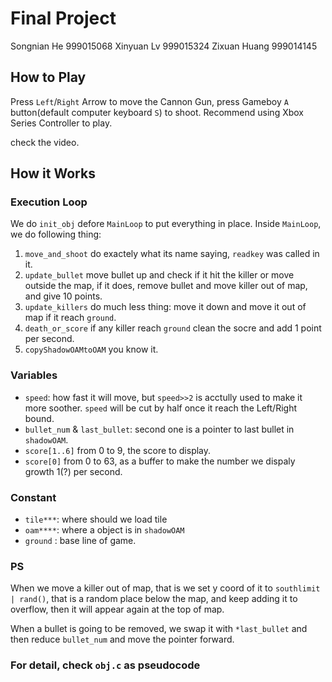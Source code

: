 # Final Project
Songnian He 999015068
Xinyuan Lv 999015324
Zixuan Huang 999014145

## How to Play

Press `Left`/`Right` Arrow to move the Cannon Gun, press Gameboy `A` button(default computer keyboard `S`) to shoot.
Recommend using Xbox Series Controller to play. 

check the video.

## How it Works
### Execution Loop
We do `init_obj` defore `MainLoop` to put everything in place.
Inside `MainLoop`, we do following thing:
 1. `move_and_shoot` do exactely what its name saying, `readkey` was called in it.
 2. `update_bullet` move bullet up and check if it hit the killer or move outside the map, if it does, remove bullet and move killer out of map, and give 10 points.
 3. `update_killers` do much less thing: move it down and move it out of map if it reach `ground`.
 4. `death_or_score` if any killer reach `ground` clean the socre and add 1 point per second.
 5. `copyShadowOAMtoOAM` you know it.

### Variables
 * `speed`: how fast it will move, but `speed>>2` is acctully used to make it more soother. `speed` will be cut by half once it reach the Left/Right bound.
 * `bullet_num` & `last_bullet`: second one is a pointer to last bullet in `shadowOAM`.
 * `score[1..6]` from 0 to 9, the score to display.
 * `score[0]` from 0 to 63, as a buffer to make the number we dispaly growth 1(?) per second.

### Constant 
 * `tile***`: where should we load tile
 * `oam****`: where a object is in `shadowOAM`
 * `ground` : base line of game.

### PS

When we move a killer out of map, that is we set y coord of it to `southlimit | rand()`, that is a random place below the map, and keep adding it to overflow, then it will appear again at the top of map.

When a bullet is going to be removed, we swap it with `*last_bullet` and then reduce `bullet_num` and move the pointer forward.

### For detail, check `obj.c` as pseudocode